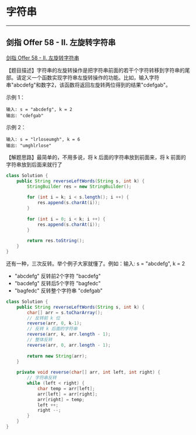 # 字符串

---

## 剑指 Offer 58 - II. 左旋转字符串

[剑指 Offer 58 - II. 左旋转字符串](https://leetcode-cn.com/problems/zuo-xuan-zhuan-zi-fu-chuan-lcof/)

【题目描述】字符串的左旋转操作是把字符串前面的若干个字符转移到字符串的尾部。请定义一个函数实现字符串左旋转操作的功能。比如，输入字符串"abcdefg"和数字2，该函数将返回左旋转两位得到的结果"cdefgab"。

示例 1：

```
输入: s = "abcdefg", k = 2
输出: "cdefgab"
```


示例 2：

```
输入: s = "lrloseumgh", k = 6
输出: "umghlrlose"
```

【解题思路】最简单的，不用多说，将 k 后面的字符串放到前面来，将 k 前面的字符串放到后面来就行了

```java
class Solution {
    public String reverseLeftWords(String s, int k) {
        StringBuilder res = new StringBuilder();
        
        for (int i = k; i < s.length(); i ++) {
            res.append(s.charAt(i));
        }
        
        for (int i = 0; i < k; i ++) {
            res.append(s.charAt(i));
        }
        
        return res.toString();
    }
}
```

还有一种，三次反转。举个例子大家就懂了。例如：输入: s = "abcdefg", k = 2

- "abcdefg" 反转前2个字符 "bacdefg"
- "bacdefg" 反转后5个字符 "bagfedc"
- "bagfedc" 反转整个字符串 "cdefgab"

```java
class Solution {
    public String reverseLeftWords(String s, int k) {
        char[] arr = s.toCharArray();
        // 反转前 k 位
        reverse(arr, 0, k-1);
        // 反转 k 后面的字符串
        reverse(arr, k, arr.length - 1);
        // 整体反转
        reverse(arr, 0, arr.length - 1);
            
        return new String(arr);
    }
    
    private void reverse(char[] arr, int left, int right) {
        // 字符串反转
        while (left < right) {
            char temp = arr[left];
            arr[left] = arr[right];
            arr[right] = temp;
            left ++;
            right --;
        }
    }
}
```

